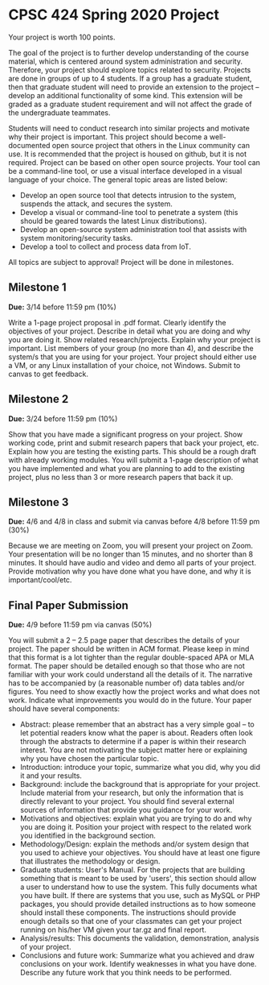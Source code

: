 # CPSC 424 Spring 2020 Project

Your project is worth 100 points.

The goal of the project is to further develop understanding of the course
material, which is centered around system administration and security.
Therefore, your project should explore topics related to security. Projects are
done in groups of up to 4 students. If a group has a graduate student, then that
graduate student will need to provide an extension to the project – develop an
additional functionality of some kind. This extension will be graded as a
graduate student requirement and will not affect the grade of the undergraduate
teammates.

Students will need to conduct research into similar projects and motivate why
their project is important. This project should become a well-documented open
source project that others in the Linux community can use. It is recommended
that the project is housed on github, but it is not required. Project can be
based on other open source projects. Your tool can be a command-line tool, or
use a visual interface developed in a visual language of your choice. The
general topic areas are listed below:

- Develop an open source tool that detects intrusion to the system, suspends the
  attack, and secures the system.
- Develop a visual or command-line tool to penetrate a system (this should be
  geared towards the latest Linux distributions).
- Develop an open-source system administration tool that assists with system
  monitoring/security tasks.
- Develop a tool to collect and process data from IoT.

All topics are subject to approval! Project will be done in milestones.

## Milestone 1

**Due:** 3/14 before 11:59 pm (10%)

Write a 1-page project proposal in .pdf format. Clearly identify the objectives
of your project. Describe in detail what you are doing and why you are doing it.
Show related research/projects. Explain why your project is important. List
members of your group (no more than 4), and describe the system/s that you are
using for your project. Your project should either use a VM, or any Linux
installation of your choice, not Windows. Submit to canvas to get feedback.

## Milestone 2

**Due:** 3/24 before 11:59 pm (10%)

Show that you have made a significant progress on your project. Show working
code, print and submit research papers that back your project, etc. Explain how
you are testing the existing parts. This should be a rough draft with already
working modules. You will submit a 1-page description of what you have
implemented and what you are planning to add to the existing project, plus no
less than 3 or more research papers that back it up.

## Milestone 3

**Due:** 4/6 and 4/8 in class and submit via canvas before 4/8 before 11:59 pm
(30%)

Because we are meeting on Zoom, you will present your project on Zoom. Your
presentation will be no longer than 15 minutes, and no shorter than 8 minutes.
It should have audio and video and demo all parts of your project. Provide
motivation why you have done what you have done, and why it is
important/cool/etc.

## Final Paper Submission

**Due:** 4/9 before 11:59 pm via canvas (50%)

You will submit a 2 – 2.5 page paper that describes the details of your project.
The paper should be written in ACM format. Please keep in mind that this format
is a lot tighter than the regular double-spaced APA or MLA format. The paper
should be detailed enough so that those who are not familiar with your work
could understand all the details of it. The narrative has to be accompanied by
(a reasonable number of) data tables and/or figures. You need to show exactly
how the project works and what does not work. Indicate what improvements you
would do in the future. Your paper should have several components:

- Abstract: please remember that an abstract has a very simple goal – to let
  potential readers know what the paper is about. Readers often look through the
  abstracts to determine if a paper is within their research interest. You are
  not motivating the subject matter here or explaining why you have chosen the
  particular topic.
- Introduction: introduce your topic, summarize what you did, why you did it and
  your results.
- Background: include the background that is appropriate for your project.
  Include material from your research, but only the information that is directly
  relevant to your project. You should find several external sources of
  information that provide you guidance for your work.
- Motivations and objectives: explain what you are trying to do and why you are
  doing it. Position your project with respect to the related work you
  identified in the background section.
- Methodology/Design: explain the methods and/or system design that you used to
  achieve your objectives. You should have at least one figure that illustrates
  the methodology or design.
- Graduate students: User's Manual. For the projects that are building something
  that is meant to be used by 'users', this section should allow a user to
  understand how to use the system. This fully documents what you have built. If
  there are systems that you use, such as MySQL or PHP packages, you should
  provide detailed instructions as to how someone should install these
  components. The instructions should provide enough details so that one of your
  classmates can get your project running on his/her VM given your tar.gz and
  final report.
- Analysis/results: This documents the validation, demonstration, analysis of
  your project.
- Conclusions and future work: Summarize what you achieved and draw conclusions
  on your work. Identify weaknesses in what you have done. Describe any future
  work that you think needs to be performed.
